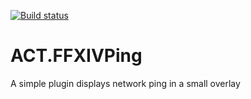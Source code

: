 [![Build status](https://ci.appveyor.com/api/projects/status/prekwyd9a8ovgsf0/branch/master?svg=true)](https://ci.appveyor.com/project/Noisyfox/act-ffxivping/branch/master)

# ACT.FFXIVPing
A simple plugin displays network ping in a small overlay
